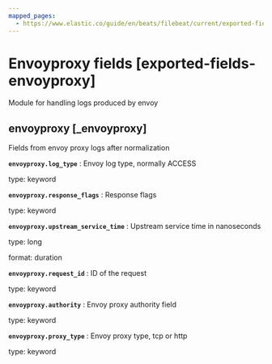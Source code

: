 ```yaml
---
mapped_pages:
  - https://www.elastic.co/guide/en/beats/filebeat/current/exported-fields-envoyproxy.html
---
```


# Envoyproxy fields [exported-fields-envoyproxy]

Module for handling logs produced by envoy


## envoyproxy [_envoyproxy]

Fields from envoy proxy logs after normalization


**`envoyproxy.log_type`**
:   Envoy log type, normally ACCESS

type: keyword


**`envoyproxy.response_flags`**
:   Response flags

type: keyword


**`envoyproxy.upstream_service_time`**
:   Upstream service time in nanoseconds

type: long

format: duration


**`envoyproxy.request_id`**
:   ID of the request

type: keyword


**`envoyproxy.authority`**
:   Envoy proxy authority field

type: keyword


**`envoyproxy.proxy_type`**
:   Envoy proxy type, tcp or http

type: keyword


